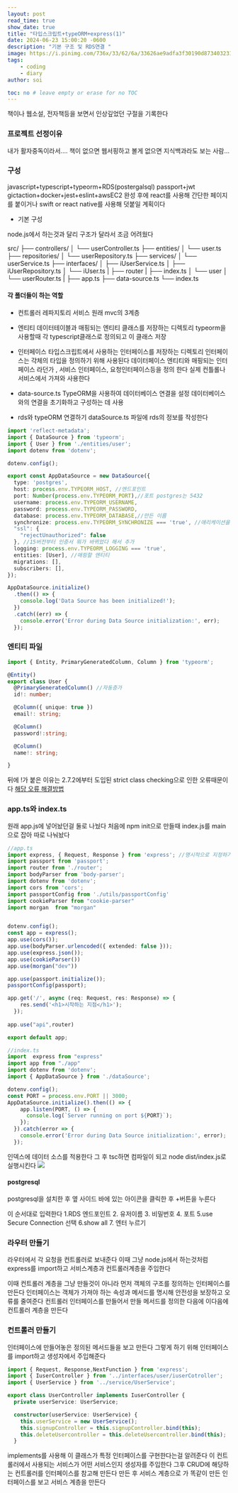 ```yaml
---
layout: post
read_time: true
show_date: true
title: "타입스크립트+typeORM+express(1)"
date: 2024-06-23 15:00:20 -0600
description: "기본 구조 및 RDS연결 "
image: https://i.pinimg.com/736x/33/62/6a/33626ae9adfa3f30190d8734032315b2.jpg
tags: 
    - coding
    - diary
author: soi

toc: no # leave empty or erase for no TOC
---
```

책이나 웹소설, 전자책등을 보면서 인상깊었던 구절을 기록한다 

### 프로젝트 선정이유 
내가 활자중독이라서....
책이 없으면 웹서핑하고 볼게 없으면 지식백과라도 보는 사람...

### 구성
javascript+typescript+typeorm+RDS(postergalsql)
passport+jwt
gictaction+docker+jest+eslint+awsEC2
완성 후에 react를 사용해 간단한 페이지를 붙이거나 swift or react native를 사용해 덧붙일 계획이다 

- 기본 구성

node.js에서 하는것과 달리 구조가 달라서 조금 어려웠다 

src/
├── controllers/
│ └── userController.ts
├── entities/
│ └── user.ts
├── repositories/
│ └── userRepository.ts
├── services/
│ └── userService.ts
├── interfaces/
│ ├── iUserService.ts
│ ├── iUserRepository.ts
│ └── iUser.ts
| ├── router
| ├── index.ts
│ └── user
│ └── userRouter.ts
|
├── app.ts
├── data-source.ts
└── index.ts

#### 각 폴더들이 하는 역할

- 컨트롤러 레파지토리 서비스
원래 mvc의 3계층

- 엔티티
데이터테이블과 매핑되는 엔티티 클래스를 저장하는 디렉토리 
typeorm을 사용할때 각 typescript클래스로 정의되고 이 클래스 저장

- 인터페이스 
타입스크립트에서 사용하는 인터페이스를 저장하는 디렉토리 
인터페이스는 갹체의 타입을 정의하기 위해 사용된다
데이터페이스 엔티티와 매핑되는 인터페이스 라던가 , 서비스 인터페이스, 요청인터페이스등을 정의 한다 
실제 컨틀롤나 서비스에서 가져와 사용한다 

- data-source.ts
TypeORM을 사용하여 데이터베이스 연결을 설정
 데이터베이스와의 연결을 초기화하고 구성하는 데 사용

 - rds와 typeORM 연결하기
 dataSource.ts 파일에 rds의 정보를 작성한다 
```typescript
import 'reflect-metadata';
import { DataSource } from 'typeorm';
import { User } from './entities/user';
import dotenv from 'dotenv';

dotenv.config();

export const AppDataSource = new DataSource({
  type: 'postgres',
  host: process.env.TYPEORM_HOST, //엔드포인트
  port: Number(process.env.TYPEORM_PORT),//포트 postgres는 5432
  username: process.env.TYPEORM_USERNAME, 
  password: process.env.TYPEORM_PASSWORD,
  database: process.env.TYPEORM_DATABASE,//만든 이름
  synchronize: process.env.TYPEORM_SYNCHRONIZE === 'true', //애리케이션을 시작할 때 엔티티와 데이터베이스 테이블을 자동으로 동기화
  "ssl": {
    "rejectUnauthorized": false
  }, //15버전부터 인증서 뭐가 바뀌었다 해서 추가 
  logging: process.env.TYPEORM_LOGGING === 'true',
  entities: [User], //매핑할 엔티티
  migrations: [],
  subscribers: [],
});

AppDataSource.initialize()
  .then(() => {
    console.log('Data Source has been initialized!');
  })
  .catch((err) => {
    console.error('Error during Data Source initialization:', err);
  });
```
### 엔티티 파일
```typescript
import { Entity, PrimaryGeneratedColumn, Column } from 'typeorm';

@Entity()
export class User {
  @PrimaryGeneratedColumn() //자동증가
  id!: number;

  @Column({ unique: true }) 
  email!: string;

  @Column()
  password!:string;

  @Column()
  name!: string;

}
```
뒤에 !가 붙은 이유는  2.7.2에부터 도입된 strict class checking으로 인한 오류때문이다 
[해당 오류 해결방법](https://github.com/songyouhyun/External-Brain/blob/master/Language/TypeScript/typescript_error.md)

### app.ts와 index.ts
원래 app.js에 넣어놨던걸 둘로 나눴다 
처음에 npm init으로 만들때 index.js를 main으로 잡아 따로 나눠놨다 
```typescript
//app.ts
import express, { Request, Response } from 'express'; //명시적으로 지정하기 위해 사용
import passport from 'passport';
import router from './router';
import bodyParser from 'body-parser';
import dotenv from 'dotenv';
import cors from 'cors';
import passportConfig from './utils/passportConfig'
import cookieParser from "cookie-parser"
import morgan  from "morgan"


dotenv.config();
const app = express();
app.use(cors());
app.use(bodyParser.urlencoded({ extended: false }));
app.use(express.json());
app.use(cookieParser())
app.use(morgan("dev"))

app.use(passport.initialize());
passportConfig(passport);

app.get('/', async (req: Request, res: Response) => {
    res.send('<h1>시작하는 지점</h1>');
  });
  
app.use("api",router)

export default app;
```
```typescript
//index.ts
import  express from "express"
import app from "./app"
import dotenv from 'dotenv';
import { AppDataSource } from './dataSource';

dotenv.config();
const PORT = process.env.PORT || 3000;
AppDataSource.initialize().then(() => {
    app.listen(PORT, () => {
      console.log(`Server running on port ${PORT}`);
    });
  }).catch(error => {
    console.error('Error during Data Source initialization:', error);
  });
```

인덱스에 데이터 소스를 적용한다 
그 후 tsc하면 컴파일이 되고 node dist/index.js로 실행시킨다 
![](https://velog.velcdn.com/images/soijeongg/post/b2cee74d-a886-4b76-a3b9-42382d2ca755/image.png)

#### postgresql
postgresql을 설치한 후  옆 사이드 바에 있는 아이콘을 클릭한 후 +버튼을 누른다 

이 순서대로 입력한다 
1.RDS 엔드포인트 
2. 유저이름
3. 비밀번호 
4. 포트
5.use Secure Connection 선택
6.show all
7. 엔터 누르기

### 라우터 만들기 
라우터에서 각 요청을 컨트롤러로 보내준다 
이때 그냥 node.js에서 하는것처럼 express를 import하고 서비스계층과 컨트롤러계층을 주입한다 

이때 컨트롤러 계층을 그냥 만들것이 아니라 먼저  객체의 구조를 정의하는 인터페이스를 만든다 
인터페이스는 객체가 가져야 하는 속성과 메서드를 명시해 안전성을 보장하고 오류를 줄여준다 
컨트롤러 인터페이스를 만들어서 만들 메서드를 정의한 다음에 이다음에 컨트롤러 계층을 만든다 

### 컨트롤러 만들기 
인터페이스에  만들어놓은 정의된 메서드들을 보고 만든다 
그렇게 하기 위해 인터페이스를 import하고 생성자에서 주입해준다 
```typescript
import { Request, Response,NextFunction } from 'express';
import { IuserController } from '../interfaces/user/iuserCotroller';
import { UserService } from '../service/UserService';

export class UserController implements IuserController {
  private userService: UserService;

  constructor(userService: UserService) {
    this.userService = new UserService();
    this.signupController = this.signupController.bind(this);
    this.deleteUsercontroller = this.deleteUsercontroller.bind(this);
  }
```
implements를 사용해 이 클래스가 특정 인터페이스를 구현한다는걸 알려준다 
이 컨트롤러에서 사용되는 서비스가 어떤 서비스인지 생성자를 주입한다 
그후 CRUD에 해당하는 컨트롤러를 인터페이스를 참고해 만든다 
만든 후 서비스 계층으로 가 똑같이 만든 인터페이스를 보고 서비스 계층을 만든다 


